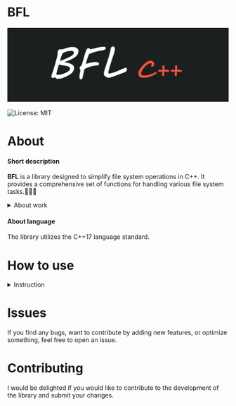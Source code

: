 # BFL

![BFL](https://github.com/Nokskiy/BFL/blob/main/logo.jpg)

![License: MIT](https://img.shields.io/badge/license-MIT-blue.svg)

# About
#### Short description
__BFL__ is a library designed to simplify file system operations in C++. It provides a comprehensive set of functions for handling various file system tasks.📁📁📁
<details>
  <summary>About work</summary>

  - **The library offers functions for filesystem manipulation using C++'s file system capabilities.** 📁📁📁  

  - **Functions are in the BFL namespace.** 🌌🌌🌌  

  - **Thanks to the straightforward use of the standard file system and the code being modularized into multiple functions, we maintain optimal performance.** 🚀🚀🚀  

</details>


#### About language
The library utilizes the C++17 language standard.

# How to use
<details>
  <summary>Instruction</summary>
- ** Install the desired release (preferably the latest one).  

- ** Drag the `.hpp` file into your project directory.  

- ** Where you need to use the library, add `#include "BFL.hpp"` at the beginning.  

- ** It is recommended to add `using namespace BFL;` at the beginning.  

You're all set!  
</details>

# Issues
If you find any bugs, want to contribute by adding new features, or optimize something, feel free to open an issue.


# Contributing
I would be delighted if you would like to contribute to the development of the library and submit your changes.
